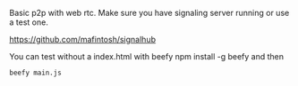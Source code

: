 Basic p2p with web rtc.
Make sure you have signaling server running or use
a test one.

https://github.com/mafintosh/signalhub


You can test without a index.html with beefy
npm install -g beefy and then

    beefy main.js

